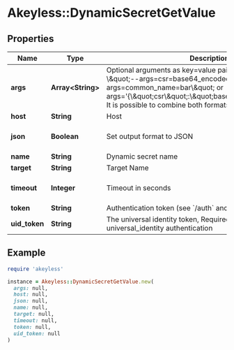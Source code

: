 # Akeyless::DynamicSecretGetValue

## Properties

| Name | Type | Description | Notes |
| ---- | ---- | ----------- | ----- |
| **args** | **Array&lt;String&gt;** | Optional arguments as key&#x3D;value pairs or JSON strings, e.g - \\\&quot;--args&#x3D;csr&#x3D;base64_encoded_csr --args&#x3D;common_name&#x3D;bar\\\&quot; or args&#x3D;&#39;{\\\&quot;csr\\\&quot;:\\\&quot;base64_encoded_csr\\\&quot;}. It is possible to combine both formats.&#39; | [optional] |
| **host** | **String** | Host | [optional] |
| **json** | **Boolean** | Set output format to JSON | [optional][default to false] |
| **name** | **String** | Dynamic secret name |  |
| **target** | **String** | Target Name | [optional] |
| **timeout** | **Integer** | Timeout in seconds | [optional][default to 15] |
| **token** | **String** | Authentication token (see &#x60;/auth&#x60; and &#x60;/configure&#x60;) | [optional] |
| **uid_token** | **String** | The universal identity token, Required only for universal_identity authentication | [optional] |

## Example

```ruby
require 'akeyless'

instance = Akeyless::DynamicSecretGetValue.new(
  args: null,
  host: null,
  json: null,
  name: null,
  target: null,
  timeout: null,
  token: null,
  uid_token: null
)
```

